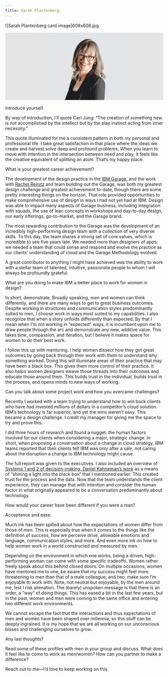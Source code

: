 ```yaml
---
title: Sarah Plantenberg
---
```


<grid classname="background-bleed">
<column lg="16">

<art-direction>

![Sarah Plantenberg card image]608x608.jpg

![Sarah Plantenberg hero image](./2624x1120.jpg)

</art-direction>

<community-lead name="Sarah Plantenberg" position="Design Principal" department="IBM Garage"></community-lead>

</column>
</grid>

<grid className="community__grid" background="gray-10">
<column sm="3" md="3" lg="3">

<span className="community__prompt">Introduce yourself.</span>

</column>

<column md="6" lg="8" offset_lg="1">

By way of introduction, I’ll quote Carl Jung: “The creation of something new is not accomplished by the intellect but by the play instinct acting from inner necessity.”

This quote illuminated for me a consistent pattern in both my personal and professional life. I take great satisfaction in that place where the ideas we create and harvest solve deep and profound problems. When you learn to move with intention in the intersection between need and play, it feels like the creative equivalent of splitting an atom. That’s my happy place.

</column>
</grid>

<grid className="community__grid" background="gray-10">
<column sm="3" md="3" lg="3">

<span className="community__prompt">What is your greatest career achievement?</span>

</column>

<column md="6" lg="8" offset_lg="1">

The development of the design practice in the [IBM Garage](https://www.ibm.com/garage), and the work with [Rachel Reinitz](https://www.linkedin.com/in/rreinitz) and team building out the Garage, was both my greatest design challenge and greatest achievement to-date, though there are some pretty interesting things on the horizon. That role provided opportunities to make comprehensive use of design in ways I had not yet had at IBM. Design was able to impact many aspects of Garage business, including integration with squads, the use of lean concepts in workshops and day-to-day design, our early offerings, go-to-market, and the Garage brand.

The most rewarding contribution to the Garage was the development of an incredibly high-performing design team with a collection of very diverse skills. To this day, the team shares a strong set of core values, which is incredible to see five years late. We needed more than designers of apps; we needed a team that could sense and respond and evolve the practice as our clients’ understanding of cloud and the Garage Methodology evolved.

A great contributor to anything I might have achieved was the ability to work with a stellar team of talented, intuitive, passionate people to whom I will always be profoundly grateful.

</column>
</grid>

<grid className="community__grid" background="gray-10">
<column sm="3" md="3" lg="3">

<span className="community__prompt">What are you doing to make IBM a better place to work for women in design?</span>

</column>

<column md="6" lg="8" offset_lg="1">

In short, demonstrate. Broadly speaking, men and women can think differently, and there are many ways to get to great business outcomes. Despite working in structures and communication styles predominantly suited to men, I choose work in ways most suited to my capabilities. I also recognize that when a story unfolds differently than expected. By that I mean when I’m not working in “expected” ways, it is incumbent upon me to draw people through the arc and demonstrate any new, additive value. This takes time, compassion, and iteration, but I believe it makes space for women to do their best work.

I follow this up with mentoring. I help women dissect how they got great outcomes by going back through their work with them to understand why something worked. Doing this will illuminate areas of their practice that may have been a black box. This gives them more control of their practice. It also helps women designers weave those threads into their outcomes and educate those around them. This builds trust in the individual, builds trust in the process, and opens minds to new ways of working.

</column>
</grid>

<grid className="community__grid" background="gray-10">
<column sm="3" md="3" lg="3">

<span className="community__prompt">Can you talk about some project work and how you overcame challenges?</span>

</column>

<column md="6" lg="8" offset_lg="1">

Recently I worked with a team trying to understand how to win back clients who have had invested millions of dollars in a competitor’s cloud solution. IBM’s technology is far superior, and yet the wins weren’t easy. This became a design challenge. I credit my manager for giving me the space to try and prove this.

I did three hours of research and found a nugget: the human factors involved for our clients when considering a major, strategic change. In short, when proposing a conversation about a change in cloud strategy, IBM teams reported that their clients felt IBM was only after a sale, not caring about the disruption a change to IBM technology might cause.

The full report was given to the executives. I also included an overview of [Systems 1 and 2 of decision-making, Daniel Kahneman’s work](https://www.scientificamerican.com/article/kahneman-excerpt-thinking-fast-and-slow/) as a means of “shining a light into the black box” that I mentioned earlier. This created trust for the process and the data. Now that the team understands the client experience, they can manage that with intention and consider the human factor in what originally appeared to be a conversation predominantly about technology.

</column>
</grid>

<grid className="community__grid" background="gray-10">
<column sm="3" md="3" lg="3">

<span className="community__prompt">How would your career have been different if you were a man?</span>

</column>

<column md="6" lg="8" offset_lg="1">

Acceptance and ease.

Much ink has been spilled about how the expectations of women differ from those of men. This is especially true when it comes to the things like the definition of success, how we perceive drive, allowable emotions and language, communication styles, and more. And even more ink on how to help women work in a world constructed and measured by men.

Depending on the environment in which one works, being a driven, high-performing woman can come with some specific tradeoffs. Women rather freely speak about this behind closed doors. On multiple occasions, women have mentored me to one, be aware that my success might feel more threatening to men than that of a male colleague, and two, make sure I’m enjoyable to work with. Note, not neutral but enjoyable, by the men around me, lest I risk alienation. The (barely) unspoken message is that there is an order, a “way” of doing things. This has eased a bit in the last few years, but in the past, women and men were coming to the same office and entering two different work environments.

We cannot escape the fact that the interactions and thus expectations of men and women have been shaped over millennia, so this stuff can be deeply ingrained. It is my hope that we are all working on our unconscious biases and challenging ourselves to grow.

</column>
</grid>

<grid className="community__grid" background="gray-10">
<column sm="3" md="3" lg="3">

<span className="community__prompt">Any last thoughts?</span>

</column>

<column md="6" lg="8" offset_lg="1">

Read some of these profiles with men in your group and discuss. What does it feel like to come to work as men/women? How can you partner to make a difference?

Reach out to me—I’d love to keep working on this.

</column>
</grid>
